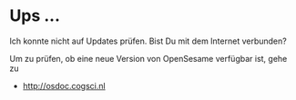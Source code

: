 # Ups ...

Ich konnte nicht auf Updates prüfen. Bist Du mit dem Internet verbunden?

Um zu prüfen, ob eine neue Version von OpenSesame verfügbar ist, gehe zu

- <http://osdoc.cogsci.nl>
